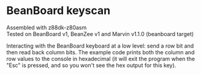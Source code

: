 # BeanBoard keyscan
Assembled with z88dk-z80asm  
Tested on BeanBoard v1, BeanZee v1 and Marvin v1.1.0 (beanboard target)

Interacting with the BeanBoard keyboard at a low level: send a row bit and then read back column bits. The example code prints both the column and row values to the console in hexadecimal (it will exit the program when the "Esc" is pressed, and so you won't see the hex output for this key).
